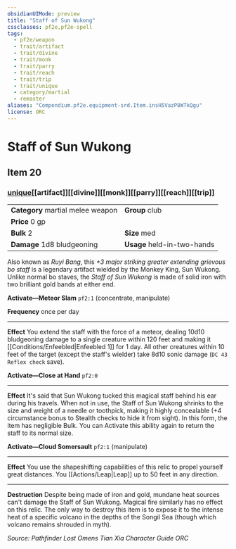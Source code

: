 ```yaml
---
obsidianUIMode: preview
title: "Staff of Sun Wukong"
cssclasses: pf2e,pf2e-spell
tags:
  - pf2e/weapon
  - trait/artifact
  - trait/divine
  - trait/monk
  - trait/parry
  - trait/reach
  - trait/trip
  - trait/unique
  - category/martial
  - remaster
aliases: "Compendium.pf2e.equipment-srd.Item.insH5VazP8WTkQgu"
license: ORC
---
```

# Staff of Sun Wukong
## Item 20
### [unique](unique "Unique Rarity Trait")[[artifact]][[divine]][[monk]][[parry]][[reach]][[trip]]

|  |  |
| -- | -- |
| **Category** martial melee weapon | **Group** club |
| **Price** 0 gp |  |
| **Bulk** 2 | **Size** med |
| **Damage** 1d8 bludgeoning  | **Usage** held-in-two-hands |



Also known as _Ruyi Bang_, this _+3 major striking greater extending grievous bo staff_ is a legendary artifact wielded by the Monkey King, Sun Wukong. Unlike normal bo staves, the _Staff of Sun Wukong_ is made of solid iron with two brilliant gold bands at either end.

**Activate—Meteor Slam** `pf2:1` (concentrate, manipulate)

**Frequency** once per day

* * *

**Effect** You extend the staff with the force of a meteor, dealing 10d10 bludgeoning damage to a single creature within 120 feet and making it [[Conditions/Enfeebled|Enfeebled 1]] for 1 day. All other creatures within 10 feet of the target (except the staff's wielder) take 8d10 sonic damage (`DC 43 Reflex check` save).

**Activate—Close at Hand** `pf2:0`

* * *

**Effect** It's said that Sun Wukong tucked this magical staff behind his ear during his travels. When not in use, the Staff of Sun Wukong shrinks to the size and weight of a needle or toothpick, making it highly concealable (+4 circumstance bonus to Stealth checks to hide it from sight). In this form, the item has negligible Bulk. You can Activate this ability again to return the staff to its normal size.

**Activate—Cloud Somersault** `pf2:1` (manipulate)

* * *

**Effect** You use the shapeshifting capabilities of this relic to propel yourself great distances. You [[Actions/Leap|Leap]] up to 50 feet in any direction.

* * *

**Destruction** Despite being made of iron and gold, mundane heat sources can't damage the Staff of Sun Wukong. Magical fire similarly has no effect on this relic. The only way to destroy this item is to expose it to the intense heat of a specific volcano in the depths of the Songil Sea (though which volcano remains shrouded in myth).

*Source: Pathfinder Lost Omens Tian Xia Character Guide*
*ORC*